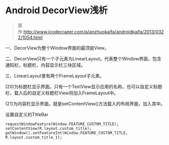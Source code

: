 # Android DecorView浅析

> 原作:http://www.jcodecraeer.com/a/anzhuokaifa/androidkaifa/2013/0322/1054.html

一、DecorView为整个Window界面的最顶层View。

二、DecorView只有一个子元素为LinearLayout。代表整个Window界面，包含通知栏，标题栏，内容显示栏三块区域。

三、LinearLayout里有两个FrameLayout子元素。

  (20)为标题栏显示界面。只有一个TextView显示应用的名称。也可以自定义标题栏，载入后的自定义标题栏View将加入FrameLayout中。

  (21)为内容栏显示界面。就是setContentView()方法载入的布局界面，加入其中。

设置自定义的TItleBar

	requestWindowFeature(Window.FEATURE_CUSTOM_TITLE);
	setContentView(R.layout.custom_title);
	getWindow().setFeatureInt(Window.FEATURE_CUSTOM_TITLE, R.layout.custom_title_1);
